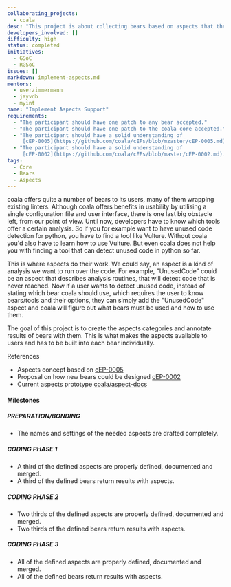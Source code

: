 ```yaml
---
collaborating_projects:
  - coala
desc: "This project is about collecting bears based on aspects that the user wants to have checked."
developers_involved: []
difficulty: high
status: completed
initiatives:
  - GSoC
  - RGSoC
issues: []
markdown: implement-aspects.md
mentors:
  - userzimmermann
  - jayvdb
  - myint
name: "Implement Aspects Support"
requirements:
  - "The participant should have one patch to any bear accepted."
  - "The participant should have one patch to the coala core accepted."
  - "The participant should have a solid understanding of
     [cEP-0005](https://github.com/coala/cEPs/blob/mzaster/cEP-0005.md)."
  - "The participant should have a solid understanding of
     [cEP-0002](https://github.com/coala/cEPs/blob/master/cEP-0002.md)."
tags:
  - Core
  - Bears
  - Aspects
---
```


coala offers quite a number of bears to its users, many of them wrapping
existing linters.
Although coala offers benefits in usability by utilising a single configuration
file and user interface, there is one last big obstacle left, from our point
of view.
Until now, developers have to know which tools offer a certain analysis.
So if you for example want to have unused code detection for python, you have
to find a tool like Vulture.
Without coala you'd also have to learn how to use Vulture. But even coala does
not help you with finding a tool that can detect unused code in python so far.

This is where aspects do their work.
We could say, an aspect is a kind of analysis we want to run over the code.
For example, "UnusedCode" could be an aspect that describes analysis routines,
that will detect code that is never reached.
Now if a user wants to detect unused code, instead of stating which bear coala
should use, which requires the user to know bears/tools and their options,
they can simply add the "UnusedCode" aspect and coala will figure out what
bears must be used and how to use them.

The goal of this project is to create the aspects categories and annotate
results of bears with them.
This is what makes the aspects available to users and has to be built into each
bear individually.

References

* Aspects concept based on
  [cEP-0005](https://github.com/coala/cEPs/blob/master/cEP-0005.md)
* Proposal on how new bears could be designed
  [cEP-0002](https://github.com/coala/cEPs/blob/master/cEP-0002.md)
* Current aspects prototype
  [coala/aspect-docs](https://github.com/coala/aspect-docs)

#### Milestones

##### PREPARATION/BONDING

* The names and settings of the needed aspects are drafted completely.

##### CODING PHASE 1

* A third of the defined aspects are properly defined, documented and merged.
* A third of the defined bears return results with aspects.

##### CODING PHASE 2

* Two thirds of the defined aspects are properly defined, documented and merged.
* Two thirds of the defined bears return results with aspects.

##### CODING PHASE 3

* All of the defined aspects are properly defined, documented and merged.
* All of the defined bears return results with aspects.
